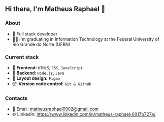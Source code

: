 
## Hi there, I'm Matheus Raphael 👋


### About
- 📌 Full stack developer
- 🧑‍💻 I'm graduating in Information Technology at the Federal University of Rio Grande do Norte (UFRN)

### Current stack

- 📄 **Frontend:** `HTML5`, `CSS`, `JavaScript`
- 🔨 **Backend:** `Node.js`, `Java`
- 🎨 **Layout design:** `Figma`
- 📦️ **Version code control:** `Git & Github`

### Contacts
- 👥 Email: matheusraphael0902@gmail.com
- 🌐 Linkedin: https://www.linkedin.com/in/matheus-raphael-0017b727a/
